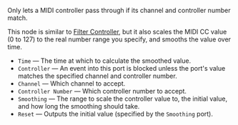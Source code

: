 Only lets a MIDI controller pass through if its channel and controller number match.

This node is similar to [Filter Controller](vuo-node://vuo.midi.filter.controller), but it also scales the MIDI CC value (0 to 127) to the real number range you specify, and smooths the value over time.

   - `Time` — The time at which to calculate the smoothed value.
   - `Controller` — An event into this port is blocked unless the port's value matches the specified channel and controller number.
   - `Channel` — Which channel to accept.
   - `Controller Number` — Which controller number to accept.
   - `Smoothing` — The range to scale the controller value to, the initial value, and how long the smoothing should take.
   - `Reset` — Outputs the initial value (specified by the `Smoothing` port).
